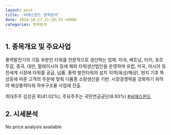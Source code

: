```yaml
---
layout: post
title: '씨에스윈드 종목분석'
date: 2024-10-27 21:20:23 +0900
categories: 종목분석
---
```


## 1. 종목개요 및 주요사업

풍력발전기의 기둥 부분인 타워를 전문적으로 생산하는 업체. 미국, 베트남, 터키, 포르투갈, 중국, 대만, 말레이시아 등에 해외 타워생산법인을 운영하며 유럽, 미국, 아시아 등 전세계 시장에 타워를 공급, 납품. 풍력 발전타워의 설치 지역(육상/해상), 현지 기후 특성등에 따른 고객의 주문에 맞춰 다품종 소량생산을 기반. 시장경쟁력을 강화하기 위하여 해상풍력타워 하부구조물 사업에 진출.

최대주주 김성권 외(41.02%), 주요주주는 국민연금공단(8.93%)
[#씨에스윈드](#)

## 2. 시세분석

No price analysis available
